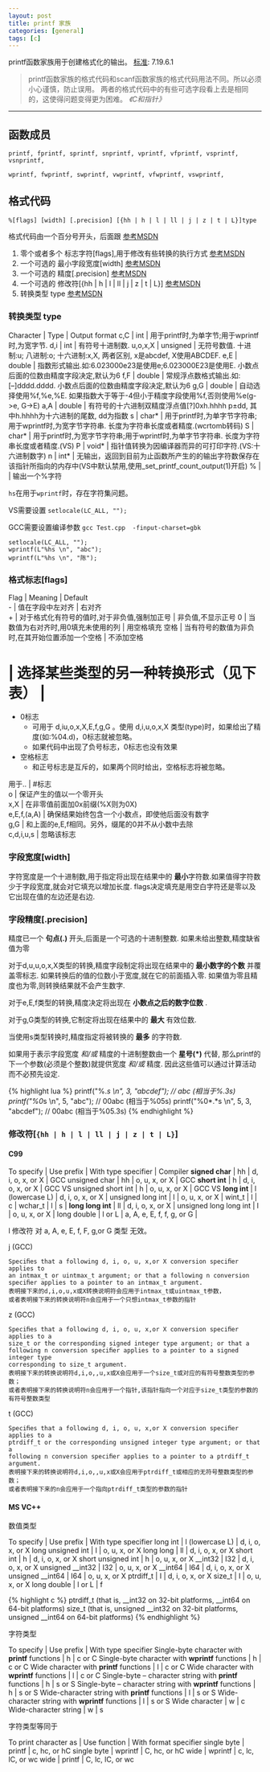 ```yaml
---
layout: post
title: printf 家族
categories: [general]
tags: [c]
---
```



printf函数家族用于创建格式化的输出。
[标准](http://www.open-std.org/jtc1/sc22/wg14/www/docs/C99RationaleV5.10.pdf): 7.19.6.1

> printf函数家族的格式代码和scanf函数家族的格式代码用法不同。所以必须小心谨慎，防止误用。
> 两者的格式代码中的有些可选字段看上去是相同的，这使得问题变得更为困难。
> *《C和指针》*


----------

## 函数成员 ##

    printf, fprintf, sprintf, snprintf, vprintf, vfprintf, vsprintf, vsnprintf, 

    wprintf, fwprintf, swprintf, vwprintf, vfwprintf, vswprintf, 

## 格式代码 ##

    %[flags] [width] [.precision] [{hh | h | l | ll | j | z | t | L}]type

格式代码由一个百分号开头，后面跟 [参考MSDN](http://msdn.microsoft.com/en-us/library/56e442dc\(v=vs.80\).aspx)

1. 零个或者多个 标志字符[flags],用于修改有些转换的执行方式 [参考MSDN](http://msdn.microsoft.com/en-us/library/8aky45ct(v=vs.80).aspx)
1. 一个可选的 最小字段宽度[width] [参考MSDN](http://msdn.microsoft.com/en-us/library/25366k66\(v=vs.80\).aspx)
1. 一个可选的 精度[.precision] [参考MSDN](http://msdn.microsoft.com/en-us/library/0ecbz014\(v=vs.80\).aspx)
1. 一个可选的 修改符[{hh | h | l | ll | j | z | t | L}] [参考MSDN](http://msdn.microsoft.com/en-us/library/tcxf1dw6\(v=vs.80\).aspx) 
1. 转换类型 type [参考MSDN](http://msdn.microsoft.com/en-us/library/hf4y5e3w\(v=vs.80\).aspx)

### 转换类型 type ###

Character    | Type        | Output format
c,C          | int         | 用于printf时,为单字节;用于wprintf时,为宽字节.
d,i          | int         | 有符号十进制数.
u,o,x,X      | unsigned    | 无符号数值. 十进制:u; 八进制:o; 十六进制:x,X, 两者区别, x是abcdef, X使用ABCDEF.
e,E          | double      | 指数形式输出.如:6.023000e23是使用e;6.023000E23是使用E. 小数点后面的位数由精度字段决定,默认为6
f,F          | double      | 常规浮点数格式输出.如:[–]dddd.dddd. 小数点后面的位数由精度字段决定,默认为6
g,G          | double      | 自动选择使用%f,%e,%E. 如果指数大于等于-4但小于精度字段使用%f,否则使用%e(g->e, G->E)
a,A          | double      | 有符号的十六进制双精度浮点值[?]0xh.hhhh p±dd, 其中h.hhhh为十六进制的尾数, dd为指数
s            | char*       | 用于printf时,为单字节字符串;用于wprintf时,为宽字节字符串. 长度为字符串长度或者精度.(wcrtomb转码)
S            | char*       | 用于printf时,为宽字节字符串;用于wprintf时,为单字节字符串. 长度为字符串长度或者精度.(VS)
P            | void*       | 指针值转换为因编译器而异的可打印字符.(VS:十六进制数字)
n            | int*        | 无输出，返回到目前为止函数所产生的的输出字符数保存在该指针所指向的内存中(VS中默认禁用,使用_set_printf_count_output(1)开启)
%            |             | 输出一个%字符

`hs`在用于`wprintf`时，存在字符集问题。

VS需要设置  `setlocale(LC_ALL, "");`

GCC需要设置编译参数 `gcc Test.cpp  -finput-charset=gbk `
            
    setlocale(LC_ALL, "");
    wprintf(L"%hs \n", "abc");
    wprintf(L"%hs \n", "陈");

### 格式标志[flags] ###

Flag     | Meaning                                          | Default  
\-       | 值在字段中左对齐                                   	| 右对齐       
\+       | 对于格式化有符号的值时,对于非负值,强制加正号          	| 非负值,不显示正号
0        | 当数值为右对齐时,用0填充未使用的列                    	| 用空格填充
空格    	 | 当有符号的数值为非负时,在其开始位置添加一个空格       		| 不添加空格
#        |  选择某些类型的另一种转换形式（见下表）					| 

- 0标志 
	- 可用于 d,iu,o,x,X,E,f,g,G 。使用 d,i,u,o,x,X 类型(type)时，如果给出了精度(如:%04.d)，0标志就被忽略。
	- 如果代码中出现了负号标志，0标志也没有效果
- 空格标志
	- 和正号标志是互斥的，如果两个同时给出，空格标志将被忽略。
        
用于..      	   | #标志                                            
o              | 保证产生的值以一个零开头                                     
x,X            | 在非零值前面加0x前缀(%X则为0X)          
e,E,f,(a,A)    | 确保结果始终包含一个小数点，即使他后面没有数字                  
g,G            | 和上面的e,E,f相同。另外，缀尾的0并不从小数中去除  
c,d,i,u,s      | 忽略该标志

### 字段宽度[width] ###

字符宽度是一个十进制数,用于指定将出现在结果中的 **最小**字符数.如果值得字符数少于字段宽度,就会对它填充以增加长度.
flags决定填充是用空白字符还是零以及它出现在值的左边还是右边.

### 字段精度[.precision] ###
精度已一个 **句点(.)** 开头,后面是一个可选的十进制整数.
如果未给出整数,精度缺省值为零

对于d,u,u,o,x,X类型的转换,精度字段制定将出现在结果中的 **最小数字的个数** 并覆盖零标志.
如果转换后的值的位数小于宽度,就在它的前面插入零.
如果值为零且精度也为零,则转换结果就不会产生数字.

对于e,E,f类型的转换,精度决定将出现在 **小数点之后的数字位数** .

对于g,G类型的转换,它制定将出现在结果中的 **最大** 有效位数.

当使用s类型转换时,精度指定将被转换的 **最多** 的字符数.


如果用于表示字段宽度 *和/或* 精度的十进制整数由一个 **星号(*)** 代替, 
那么printf的下一个参数(必须是个整数)就提供宽度 *和/或* 精度. 
因此这些值可以通过计算活动而不必预先设定.
          
{% highlight lua %}
printf("%.*s \n", 3, "abcdef"); // abc  (相当于%.3s)
printf("%0*s \n", 5, "abc"); // 00abc  (相当于%05s)
printf("%0*.*s \n", 5, 3, "abcdef"); // 00abc  (相当于%05.3s)
{% endhighlight %}

### 修改符[`{hh | h | l | ll | j | z | t | L}`] ###
#### C99 ####

To specify              | Use prefix             | With type specifier       	|  Compiler
**signed char**         | hh                     | d, i, o, x, or X           	| GCC
unsigned char           | hh                     | o, u, x, or X              	| GCC
**short int**           | h                      | d, i, o, x, or X           	| GCC VS
unsigned short int      | h                      | o, u, x, or X              	| GCC VS
**long int**            | l (lowercase L)        | d, i, o, x, or X				| 
unsigned long int       | l                      | o, u, x, or X				| 
wint_t                  | l                      | c							| 
wchar_t                 | l                      | s    						| 
**long long int**       | ll                     | d, i, o, x, or X				| 
unsigned long long int  | l                      | o, u, x, or X				| 
long double             | l or L                 | a, A, e, E, f, f, g, or G	| 
  
l 修改符 对 a, A, e, E, f, F, g,or G 类型 无效。
	
j (GCC)

	Speciﬁes that a following d, i, o, u, x,or X conversion speciﬁer applies to
	an intmax_t or uintmax_t argument; or that a following n conversion
	speciﬁer applies to a pointer to an intmax_t argument.
	表明接下来的d,i,o,u,x或X转换说明符会应用于intmax_t或uintmax_t参数，
	或者表明接下来的转换说明符n会应用于一个只想intmax_t参数的指针

z (GCC)

	Speciﬁes that a following d, i, o, u, x,or X conversion speciﬁer applies to a
	size_t or the corresponding signed integer type argument; or that a
	following n conversion speciﬁer applies to a pointer to a signed integer type
	corresponding to size_t argument.
	表明接下来的转换说明符d,i,o,,u,x或X会应用于一个size_t或对应的有符号整数类型的参数；
	或者表明接下来的转换说明符n会应用于一个指针,该指针指向一个对应于size_t类型的参数的有符号整数类型

t (GCC)

	Speciﬁes that a following d, i, o, u, x,or X conversion speciﬁer applies to a
	ptrdiff_t or the corresponding unsigned integer type argument; or that a
	following n conversion speciﬁer applies to a pointer to a ptrdiff_t
	argument.	
	表明接下来的转换说明符d,i,o,,u,x或X会应用于ptrdiff_t或相应的无符号整数类型的参数；
	或者表明接下来的n会应用于一个指向ptrdiff_t类型的参数的指针
		
#### MS VC++ ####
数值类型

To specify          | Use prefix             | With type specifier
long int            | l (lowercase L)        | d, i, o, x, or X
long unsigned int   | l                      | o, u, x, or X
long long           | ll                     | d, i, o, x, or X
short int           | h                      | d, i, o, x, or X
short unsigned int  | h                      | o, u, x, or X
__int32             | I32                    | d, i, o, x, or X
unsigned __int32    | I32                    | o, u, x, or X
__int64             | I64                    | d, i, o, x, or X
unsigned __int64    | I64                    | o, u, x, or X
ptrdiff_t           | I                      | d, i, o, x, or X
size_t              | I                      | o, u, x, or X
long double         | l or L                 | f

{% highlight c %}
ptrdiff_t 
	(that is, __int32 on 32-bit platforms, __int64 on 64-bit platforms)	
size_t 
	(that is, unsigned __int32 on 32-bit platforms, unsigned __int64 on 64-bit platforms)
{% endhighlight %}	

字符类型

To specify                                                         | Use prefix           | With type specifier
Single-byte character with **printf** functions                    | h                    | c or C
Single-byte character with **wprintf** functions                   | h                    | c or C
Wide character with **printf** functions                           | l                    | c or C
Wide character with **wprintf** functions                          | l                    | c or C
Single-byte – character string with **printf** functions           | h                    | s or S
Single-byte – character string with **wprintf** functions          | h                    | s or S
Wide-character string with **printf** functions                    | l                    | s or S
Wide-character string with **wprintf** functions                   | l                    | s or S
Wide character                                                     | w                    | c
Wide-character string                                              | w                    | s

字符类型等同于	

To print character as    | Use function    | With format specifier
single byte              | printf          | c, hc, or hC
single byte              | wprintf         | C, hc, or hC
wide                     | wprintf         | c, lc, lC, or wc
wide                     | printf          | C, lc, lC, or wc
